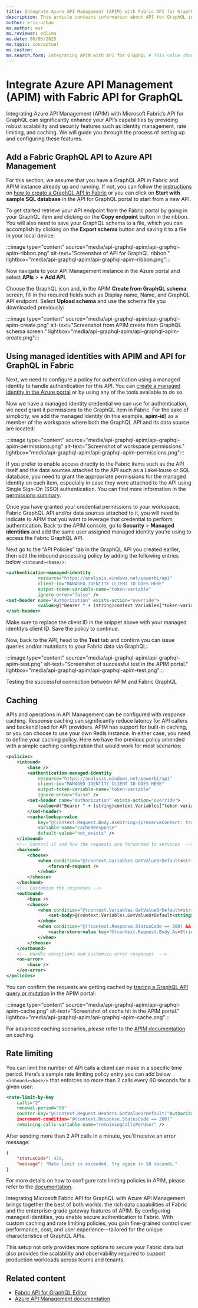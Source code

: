 ```yaml
---
title: Integrate Azure API Management (APIM) with Fabric API for GraphQL
description: This article contains information about API for GraphQL integration with APIM
author: eric-urban
ms.author: eur
ms.reviewer: edlima
ms.date: 06/05/2025
ms.topic: conceptual
ms.custom:
ms.search.form: Integrating APIM with API for GraphQL # This value shouldn't change. If so, contact engineering.
---
```


# Integrate Azure API Management (APIM) with Fabric API for GraphQL


Integrating Azure API Management (APIM) with Microsoft Fabric’s API for GraphQL can significantly enhance your API’s capabilities by providing robust scalability and security features such as identity management, rate limiting, and caching. We will guide you through the process of setting up and configuring these features.


## Add a Fabric GraphQL API to Azure API Management

For this section, we assume that you have a GraphQL API in Fabric and APIM instance already up and running. If not, you can follow the [instructions](/azure/api-management/get-started-create-service-instance) on [how to create a GraphQL API in Fabric](get-started-api-graphql.md) or you can click on **Start with sample SQL database** in the API for GraphQL portal to start from a new API.

To get started retrieve your API endpoint from the Fabric portal by going in your GraphQL item and clicking on the **Copy endpoint** button in the ribbon. You will also need to save your GraphQL schema to a file, which you can accomplish by clicking on the **Export schema** button and saving it to a file in your local device:

:::image type="content" source="media/api-graphql-apim/api-graphql-apim-ribbon.png" alt-text="Screenshot of API for GraphQL ribbon." lightbox="media/api-graphql-apim/api-graphql-apim-ribbon.png":::

Now navigate to your API Management instance in the Azure portal and select **APIs** > **+ Add API**.

Choose the GraphQL icon and, in the APIM **Create from GraphQL schema** screen, fill in the required fields such as Display name, Name, and GraphQL API endpoint. Select **Upload schema** and use the schema file you downloaded previously:

:::image type="content" source="media/api-graphql-apim/api-graphql-apim-create.png" alt-text="Screenshot from APIM create from GraphQL schema screen." lightbox="media/api-graphql-apim/api-graphql-apim-create.png":::

## Using managed identities with APIM and API for GraphQL in Fabric

Next, we need to configure a policy for authentication using a managed identity to handle authentication for this API. You can [create a managed identity in the Azure portal](/entra/identity/managed-identities-azure-resources/how-manage-user-assigned-managed-identities) or by using any of the tools available to do so.

Now we have a managed identity credential we can use for authentication, we need grant it permissions to the GraphQL item in Fabric. For the sake of simplicity, we add the managed identity (in this example, **apim-id**) as a member of the workspace where both the GraphQL API and its data source are located:

:::image type="content" source="media/api-graphql-apim/api-graphql-apim-permissions.png" alt-text="Screenshot of workspace permissions." lightbox="media/api-graphql-apim/api-graphql-apim-permissions.png":::

If you prefer to enable access directly to the Fabric items such as the API itself and the data sources attached to the API such as a LakeHouse or SQL database, you need to grant the appropriate permissions for the managed identity on each item, especially in case they were attached to the API using Single Sign-On (SSO) authentication. You can find more information in the [permissions summary](get-started-api-graphql.md#permissions-summary).

Once you have granted your credential permissions to your workspace, Fabric GraphQL API and/or data sources attached to it, you will need to indicate to APIM that you want to leverage that credential to perform authentication. Back to the APIM console, go to **Security** > **Managed identities** and add the same user assigned managed identity you’re using to access the Fabric GraphQL API.

Next go to the “API Policies” tab in the GraphQL API you created earlier, then edit the inbound processing policy by adding the following entries below `<inbound><base/>`:
```xml
<authentication-managed-identity 
            resource="https://analysis.windows.net/powerbi/api" 
            client-id="MANAGED IDENTITY CLIENT ID GOES HERE" 
            output-token-variable-name="token-variable" 
            ignore-error="false" />
<set-header name="Authorization" exists-action="override">
            <value>@("Bearer " + (string)context.Variables["token-variable"])</value>
</set-header>
```

Make sure to replace the client ID in the snippet above with your managed identity’s client ID. Save the policy to continue.

Now, back to the API, head to the **Test** tab and confirm you can issue queries and/or mutations to your Fabric data via GraphQL:

:::image type="content" source="media/api-graphql-apim/api-graphql-apim-test.png" alt-text="Screenshot of successful test in the APIM portal." lightbox="media/api-graphql-apim/api-graphql-apim-test.png":::

Testing the successful connection between APIM and Fabric GraphQL

## Caching

APIs and operations in API Management can be configured with response caching. Response caching can significantly reduce latency for API callers and backend load for API providers. APIM has support for built-in caching, or you can choose to use your own Redis instance. In either case, you need to define your caching policy. Here we have the previous policy amended with a simple caching configuration that would work for most scenarios:

```xml
<policies>
    <inbound>
        <base />
        <authentication-managed-identity 
            resource="https://analysis.windows.net/powerbi/api" 
            client-id="MANAGED IDENTITY CLIENT ID GOES HERE" 
            output-token-variable-name="token-variable" 
            ignore-error="false" />
        <set-header name="Authorization" exists-action="override">
            <value>@("Bearer " + (string)context.Variables["token-variable"])</value>
        </set-header>
        <cache-lookup-value 
            key="@(context.Request.Body.As<String>(preserveContent: true))" 
            variable-name="cachedResponse" 
            default-value="not_exists" />
    </inbound>
    <!-- Control if and how the requests are forwarded to services  -->
    <backend>
        <choose>
            <when condition="@(context.Variables.GetValueOrDefault<string>("cachedResponse") == "not_exists")">
                <forward-request />
            </when>
        </choose>
    </backend>
    <!-- Customize the responses -->
    <outbound>
        <base />
        <choose>
            <when condition="@(context.Variables.GetValueOrDefault<string>("cachedResponse") != "not_exists")">
                <set-body>@(context.Variables.GetValueOrDefault<string>("cachedResponse"))</set-body>
            </when>
            <when condition="@((context.Response.StatusCode == 200) && (context.Variables.GetValueOrDefault<string>("cachedResponse") == "not_exists"))">
                <cache-store-value key="@(context.Request.Body.As<String>(preserveContent: true))" value="@(context.Response.Body.As<string>(preserveContent: true))" duration="60" />
            </when>
        </choose>
    </outbound>
    <!-- Handle exceptions and customize error responses  -->
    <on-error>
        <base />
    </on-error>
</policies>
```

You can confirm the requests are getting cached by [tracing a GraphQL API query or mutation](/azure/api-management/api-management-howto-api-inspector#trace-a-call-in-the-portal) in the APIM portal: 

:::image type="content" source="media/api-graphql-apim/api-graphql-apim-cache.png" alt-text="Screenshot of cache hit in the APIM portal." lightbox="media/api-graphql-apim/api-graphql-apim-cache.png":::

For advanced caching scenarios, please refer to the [APIM documentation](/azure/api-management/api-management-howto-cache) on caching.

## Rate limiting

You can limit the number of API calls a client can make in a specific time period. Here’s a sample rate limiting policy entry you can add below `<inbound><base/>` that enforces no more than 2 calls every 60 seconds for a given user:

```xml
<rate-limit-by-key 
    calls="2" 
    renewal-period="60" 
    counter-key="@(context.Request.Headers.GetValueOrDefault("Authorization"))" 
    increment-condition="@(context.Response.StatusCode == 200)" 
    remaining-calls-variable-name="remainingCallsPerUser" />
```

After sending more than 2 API calls in a minute, you’ll receive an error message:

```json
{
    "statusCode": 429,
    "message": "Rate limit is exceeded. Try again in 58 seconds."
}
```

For more details on how to configure rate limiting policies in APIM, please refer to the [documentation](/microsoft-cloud/dev/dev-proxy/concepts/implement-rate-limiting-azure-api-management).


Integrating Microsoft Fabric API for GraphQL with Azure API Management brings together the best of both worlds: the rich data capabilities of Fabric and the enterprise-grade gateway features of APIM. By configuring managed identities, you enable secure authentication to Fabric. With custom caching and rate limiting policies, you gain fine-grained control over performance, cost, and user experience—tailored for the unique characteristics of GraphQL APIs.

This setup not only provides more options to secure your Fabric data but also provides the scalability and observability required to support production workloads across teams and tenants.

## Related content

- [Fabric API for GraphQL Editor](api-graphql-editor.md)
- [Azure API Management documentation](/azure/api-management/api-management-key-concepts)